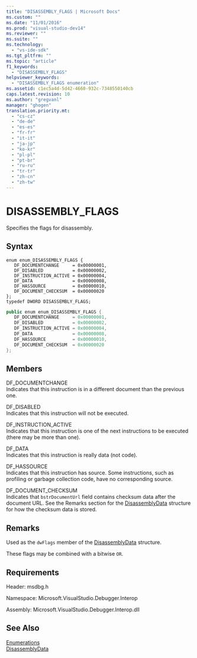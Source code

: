 ```yaml
---
title: "DISASSEMBLY_FLAGS | Microsoft Docs"
ms.custom: ""
ms.date: "11/01/2016"
ms.prod: "visual-studio-dev14"
ms.reviewer: ""
ms.suite: ""
ms.technology: 
  - "vs-ide-sdk"
ms.tgt_pltfrm: ""
ms.topic: "article"
f1_keywords: 
  - "DISASSEMBLY_FLAGS"
helpviewer_keywords: 
  - "DISASSEMBLY_FLAGS enumeration"
ms.assetid: c1ec5a4d-5d42-4660-932c-7348550140cb
caps.latest.revision: 10
ms.author: "gregvanl"
manager: "ghogen"
translation.priority.mt: 
  - "cs-cz"
  - "de-de"
  - "es-es"
  - "fr-fr"
  - "it-it"
  - "ja-jp"
  - "ko-kr"
  - "pl-pl"
  - "pt-br"
  - "ru-ru"
  - "tr-tr"
  - "zh-cn"
  - "zh-tw"
---
```

# DISASSEMBLY_FLAGS
Specifies the flags for disassembly.  
  
## Syntax  
  
```cpp#  
enum enum_DISASSEMBLY_FLAGS {   
   DF_DOCUMENTCHANGE     = 0x00000001,  
   DF_DISABLED           = 0x00000002,  
   DF_INSTRUCTION_ACTIVE = 0x00000004,  
   DF_DATA               = 0x00000008,  
   DF_HASSOURCE          = 0x00000010,  
   DF_DOCUMENT_CHECKSUM  = 0x00000020  
};  
typedef DWORD DISASSEMBLY_FLAGS;  
```  
  
```c#  
public enum enum_DISASSEMBLY_FLAGS {   
   DF_DOCUMENTCHANGE     = 0x00000001,  
   DF_DISABLED           = 0x00000002,  
   DF_INSTRUCTION_ACTIVE = 0x00000004,  
   DF_DATA               = 0x00000008,  
   DF_HASSOURCE          = 0x00000010,  
   DF_DOCUMENT_CHECKSUM  = 0x00000020  
};  
```  
  
## Members  
 DF_DOCUMENTCHANGE  
 Indicates that this instruction is in a different document than the previous one.  
  
 DF_DISABLED  
 Indicates that this instruction will not be executed.  
  
 DF_INSTRUCTION_ACTIVE  
 Indicates that this instruction is one of the next instructions to be executed (there may be more than one).  
  
 DF_DATA  
 Indicates that this instruction is really data (not code).  
  
 DF_HASSOURCE  
 Indicates that this instruction has source. Some instructions, such as profiling or garbage collection code, have no corresponding source.  
  
 DF_DOCUMENT_CHECKSUM  
 Indicates that `bstrDocumentUrl` field contains checksum data after the document URL. See the Remarks section for the [DisassemblyData](../../../extensibility/debugger/reference/disassemblydata.md) structure for how the checksum data is stored.  
  
## Remarks  
 Used as the `dwFlags` member of the [DisassemblyData](../../../extensibility/debugger/reference/disassemblydata.md) structure.  
  
 These flags may be combined with a bitwise `OR`.  
  
## Requirements  
 Header: msdbg.h  
  
 Namespace: Microsoft.VisualStudio.Debugger.Interop  
  
 Assembly: Microsoft.VisualStudio.Debugger.Interop.dll  
  
## See Also  
 [Enumerations](../../../extensibility/debugger/reference/enumerations-visual-studio-debugging.md)   
 [DisassemblyData](../../../extensibility/debugger/reference/disassemblydata.md)